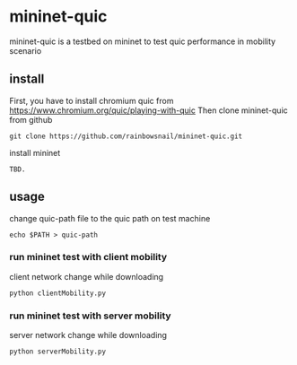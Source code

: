# mininet-quic
mininet-quic is a testbed on mininet to test quic performance in mobility scenario

## install
First, you have to install chromium quic from https://www.chromium.org/quic/playing-with-quic
Then clone mininet-quic from github
```
git clone https://github.com/rainbowsnail/mininet-quic.git
```
install mininet
```
TBD.
```
## usage
change quic-path file to the quic path on test machine
```
echo $PATH > quic-path
```
### run mininet test with client mobility
client network change while downloading
```
python clientMobility.py
```
### run mininet test with server mobility
server network change while downloading
```
python serverMobility.py
```

